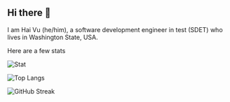 ## Hi there 👋

I am Hai Vu (he/him), a software development engineer in test (SDET) who lives in Washington State, USA.


Here are a few stats

![Stat](https://github-readme-stats.vercel.app/api?username=htv2012)

![Top Langs](https://github-readme-stats.vercel.app/api/top-langs/?username=htv2012)

![GitHub Streak](https://streak-stats.demolab.com/?user=htv2012)

<!--
**htv2012/htv2012** is a ✨ _special_ ✨ repository because its `README.md` (this file) appears on your GitHub profile.

Here are some ideas to get you started:


- 🔭 I’m currently working on ...
- 🌱 I’m currently learning ...
- 👯 I’m looking to collaborate on ...
- 🤔 I’m looking for help with ...
- 💬 Ask me about ...
- 📫 How to reach me: ...
- 😄 Pronouns: ...
- ⚡ Fun fact: ...
-->
